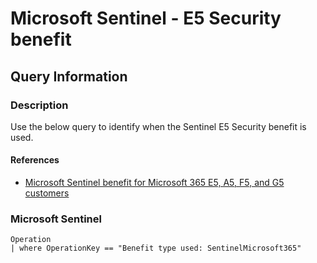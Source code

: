 # Microsoft Sentinel - E5 Security benefit

## Query Information

### Description

Use the below query to identify when the Sentinel E5 Security benefit is used. 

#### References

- [Microsoft Sentinel benefit for Microsoft 365 E5, A5, F5, and G5 customers](https://azure.microsoft.com/en-us/pricing/offers/sentinel-microsoft-365-offer#:~:text=Microsoft%20365%20E5%2C%20A5%2C%20F5%2C%20and%20G5%20and%20Microsoft,data%20ingestion%20into%20Microsoft%20Sentinel.)



### Microsoft Sentinel


```kql
Operation
| where OperationKey == "Benefit type used: SentinelMicrosoft365"

```

